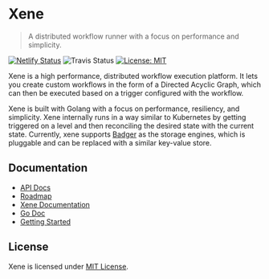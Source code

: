 # Xene

> A distributed workflow runner with a focus on performance and simplicity.

[![Netlify Status](https://api.netlify.com/api/v1/badges/f3adc406-ad04-4059-ad21-6a54f4be6771/deploy-status)](https://app.netlify.com/sites/sad-thompson-bcaa9a/deploys) ![Travis Status](https://travis-ci.com/fristonio/xene.svg?token=xvk2YsyqhEExfPszH3rV&branch=master) [![License: MIT](https://img.shields.io/badge/License-MIT-yellow.svg)](https://opensource.org/licenses/MIT)


Xene is a high performance, distributed workflow execution platform. It lets you create custom workflows in the form of a Directed Acyclic Graph, which can then be executed based on a trigger configured with the workflow.

Xene is built with Golang with a focus on performance, resiliency, and simplicity. Xene internally runs in a way similar to Kubernetes by getting triggered on a level and then reconciling the desired state with the current state. Currently, xene supports [Badger](https://github.com/dgraph-io/badger) as the storage engines, which is pluggable and can be replaced with a similar key-value store.

## Documentation

- [API Docs](https://xene-api-docs.netlify.app/apidocs.html)
- [Roadmap](/ROADMAP.md)
- [Xene Documentation](https://xene-api-docs.netlify.app/)
- [Go Doc](https://pkg.go.dev/github.com/fristonio/xene)
- [Getting Started](/docs/GettingStarted.md)

## License

Xene is licensed under [MIT License](https://github.com/fristonio/xene/blob/master/LICENSE.md).
